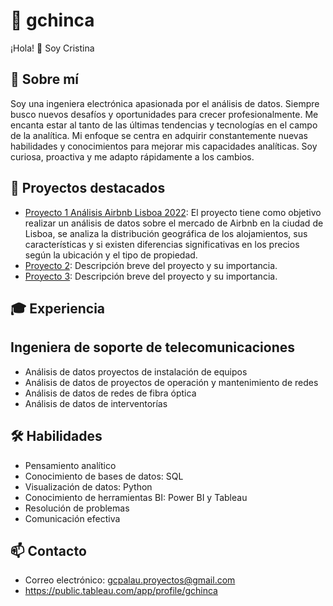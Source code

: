 # 👋 gchinca

¡Hola! 👋 Soy Cristina 

## 👩 Sobre mí

Soy una ingeniera electrónica apasionada por el análisis de datos. Siempre busco nuevos desafíos y oportunidades para crecer profesionalmente. Me encanta estar al tanto de las últimas tendencias y tecnologías en el campo de la analítica. Mi enfoque se centra en adquirir constantemente nuevas habilidades y conocimientos para mejorar mis capacidades analíticas. Soy curiosa, proactiva y me adapto rápidamente a los cambios. 

## 🚀 Proyectos destacados

- [Proyecto 1 Análisis Airbnb Lisboa 2022](https://github.com/gchinca/Airbnb-Lisboa):
  El proyecto tiene como objetivo realizar un análisis de datos sobre el mercado de Airbnb en la ciudad de Lisboa, se analiza la distribución geográfica de los alojamientos, sus características y si existen diferencias significativas en los precios según la ubicación y el tipo de propiedad.
- [Proyecto 2](enlace_al_proyecto_2): Descripción breve del proyecto y su importancia.
- [Proyecto 3](enlace_al_proyecto_3): Descripción breve del proyecto y su importancia.

## 🎓 Experiencia

## Ingeniera de soporte de telecomunicaciones
- Análisis de datos proyectos de instalación de equipos
- Análisis de datos de proyectos de operación y mantenimiento de redes
- Análisis de datos de redes de fibra óptica
- Análisis de datos de interventorías
  

## 🛠️ Habilidades

- Pensamiento analítico
- Conocimiento de bases de datos: SQL
- Visualización de datos: Python
- Conocimiento de herramientas BI: Power BI y Tableau
- Resolución de problemas
- Comunicación efectiva


## 📫 Contacto

- Correo electrónico: gcpalau.proyectos@gmail.com
- https://public.tableau.com/app/profile/gchinca


